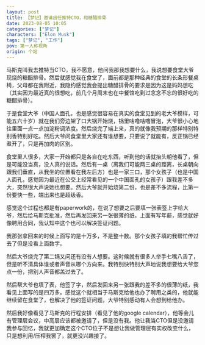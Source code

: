 ```yaml
---
layout: post
title: 【梦记】邀请出任推特CTO，和糖醋排骨
date: 2023-08-05 10:05
categories: ["梦记"]
characters: ["Elon Musk"]
tags: ["梦记", "工作"]
pov: 第一人称视角
origin: 个站
---
```


马斯克叫我去推特当CTO，我不愿意，他问我那我想要什么，我说想要食堂大爷现烧的糖醋排骨。然后就感觉我在食堂了，面前都是那种经典的食堂的长条形餐桌椅，父母都在我附近，我隐约感觉我会提出糖醋排骨的要求是因为这是妈妈想吃（其实因为最近真的很想吃，前几个月周末也在中餐馆吃到过念念不忘的很好吃的糖醋排骨）。

于是食堂大爷（中国人面孔，也是感觉很容易在真实的食堂见到的老大爷模样，可能五六十岁）就在我们旁边架了口大锅开始烧，锅里咕噜咕噜冒泡，大爷很小心地往里面一点一点加淀粉调浓度。然后烧完了端上来，真的就像我预期的那样特别特别香特别好吃。然后大爷问食堂里大家还有谁想要，只要说了就能有，反正锅已经煮开了，只是再加肉的区别。

食堂里人很多，大家一开始都只是各自在吃东西，听到他的话就抬头朝他看了，但是可能没当真，没人真的说话。然后有一桌（离我们可能两三桌的距离，长桌朝向跟我们垂直，从我坐的位置看在我左后方）也是一家三口，那个女孩子（也是中国人面孔，感觉因为最近在公交上经常看见的一个中国面孔的女孩子）跟我差不多大，突然很大声说她也想要。然后大爷就开始烧第二份，也是差不多流程，比第一份要快一些，端出来也是超级香。

感觉这个过程也都是有paperwork的，在说了想要之后要填一张表签上字给大爷，然后给马斯克批准，然后再发回来另一张很薄的纸，上面有写年薪，感觉就好像聘用合同，我认知中这个也可以解决签证问题。

我那张拿回来的时候上面写的是十万多，不是整十数。那个女孩子填的我帮忙传过去了但是没看上面数字。

然后大爷烧完了第二锅又问还有没有人想要。这时候就有很多人举手七嘴八舌了，但是听不清具体谁或者声音从哪个方向来。我特别快特别大声地说我想要给大爷您点一份，把别人声音都盖过去了。

然后帮大爷也填了表，他签了字，然后发回来另一张跟我的差不多的很薄的纸，我看见上面写的是四万多。感觉这个就相当于马斯克给他也办了聘用之类的，他就能继续留在食堂了，也解决了他的签证问题，大爷特别感动有人会想到给他办。

然后我好像看见了马斯克的行程安排（看见了他的google calendar），他等会儿有管理层会议，中高层应该都被邀请了，但是没有我。他让我当CTO但是没邀请我参与回忆，我就更加确定这个CTO位子不是想让我做管理层有实权改变什么，只是想利用/压榨我罢了，就更没兴趣接了。
